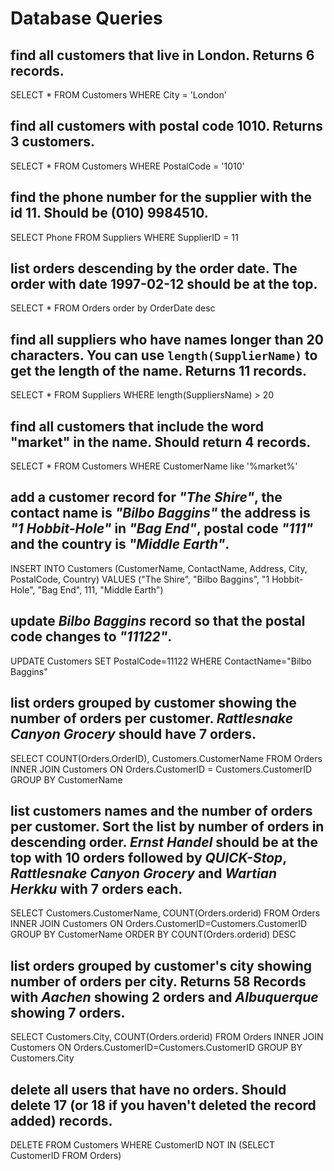 # Database Queries

## find all customers that live in London. Returns 6 records.
SELECT * FROM Customers WHERE City = 'London'

## find all customers with postal code 1010. Returns 3 customers.
SELECT * FROM Customers WHERE PostalCode = '1010'

## find the phone number for the supplier with the id 11. Should be (010) 9984510.
SELECT Phone FROM Suppliers WHERE SupplierID = 11

## list orders descending by the order date. The order with date 1997-02-12 should be at the top.
SELECT * FROM Orders order by OrderDate desc

## find all suppliers who have names longer than 20 characters. You can use `length(SupplierName)` to get the length of the name. Returns 11 records.
SELECT * FROM Suppliers WHERE length(SuppliersName) > 20

## find all customers that include the word "market" in the name. Should return 4 records.
SELECT * FROM Customers WHERE CustomerName like '%market%'

## add a customer record for _"The Shire"_, the contact name is _"Bilbo Baggins"_ the address is _"1 Hobbit-Hole"_ in _"Bag End"_, postal code _"111"_ and the country is _"Middle Earth"_.
INSERT INTO Customers (CustomerName, ContactName, Address, City, PostalCode, Country) VALUES ("The Shire", "Bilbo Baggins", "1 Hobbit-Hole", "Bag End", 111, "Middle Earth")

## update _Bilbo Baggins_ record so that the postal code changes to _"11122"_.
UPDATE Customers SET PostalCode=11122 WHERE ContactName="Bilbo Baggins"

## list orders grouped by customer showing the number of orders per customer. _Rattlesnake Canyon Grocery_ should have 7 orders.
SELECT COUNT(Orders.OrderID), Customers.CustomerName
FROM Orders
INNER JOIN Customers ON Orders.CustomerID = Customers.CustomerID
GROUP BY CustomerName

## list customers names and the number of orders per customer. Sort the list by number of orders in descending order. _Ernst Handel_ should be at the top with 10 orders followed by _QUICK-Stop_, _Rattlesnake Canyon Grocery_ and _Wartian Herkku_ with 7 orders each.
SELECT Customers.CustomerName, COUNT(Orders.orderid)
FROM Orders
INNER JOIN Customers ON Orders.CustomerID=Customers.CustomerID 
GROUP BY CustomerName
ORDER BY COUNT(Orders.orderid) DESC

## list orders grouped by customer's city showing number of orders per city. Returns 58 Records with _Aachen_ showing 2 orders and _Albuquerque_ showing 7 orders.
SELECT Customers.City, COUNT(Orders.orderid)
FROM Orders
INNER JOIN Customers ON Orders.CustomerID=Customers.CustomerID
GROUP BY Customers.City

## delete all users that have no orders. Should delete 17 (or 18 if you haven't deleted the record added) records.
DELETE FROM Customers
WHERE CustomerID NOT IN (SELECT CustomerID FROM Orders)